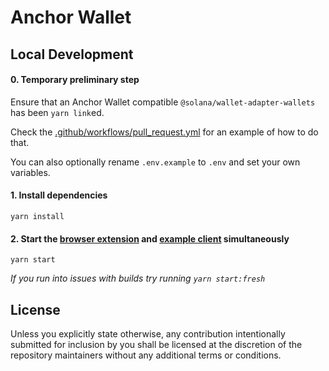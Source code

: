 # Anchor Wallet

## Local Development

#### 0. Temporary preliminary step

Ensure that an Anchor Wallet compatible `@solana/wallet-adapter-wallets` has been `yarn link`ed.

Check the [.github/workflows/pull_request.yml](.github/workflows/pull_request.yml) for an example of how to do that.

You can also optionally rename `.env.example` to `.env` and set your own variables.

#### 1. Install dependencies

`yarn install`

#### 2. Start the [browser extension](packages/extension) and [example client](packages/example-client) simultaneously

`yarn start`

_If you run into issues with builds try running `yarn start:fresh`_

## License

Unless you explicitly state otherwise, any contribution intentionally submitted for inclusion by you shall be licensed at the discretion of the repository maintainers without any additional terms or conditions.
